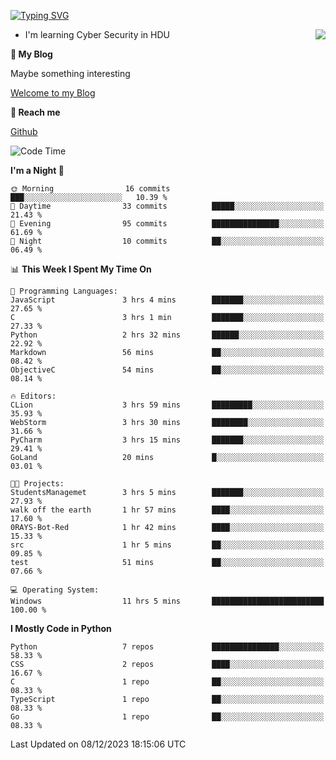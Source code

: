 [![Typing SVG](https://readme-typing-svg.herokuapp.com?font=Fira+Code&pause=1000&random=false&width=450&height=60&lines=Hello+%F0%9F%91%8B%F0%9F%8F%BB;I'm+JBNRZ)](https://git.io/typing-svg)

<a href="#">
  <img align="right" src="https://github-readme-stats.vercel.app/api?username=JBNRZ&show_icons=true&bg_color=15,f2f7fd,E0EAFC" />
</a>

- I'm learning Cyber Security in HDU

 **🌱 My Blog**

Maybe something interesting

[Welcome to my Blog](https://jbnrz.com.cn/)

 **💬 Reach me** 

[Github](https://github.com/JBNRZ)


<!--START_SECTION:waka-->
![Code Time](http://img.shields.io/badge/Code%20Time-152%20hrs%2050%20mins-blue)

**I'm a Night 🦉** 

```text
🌞 Morning                16 commits          ███░░░░░░░░░░░░░░░░░░░░░░   10.39 % 
🌆 Daytime                33 commits          █████░░░░░░░░░░░░░░░░░░░░   21.43 % 
🌃 Evening                95 commits          ███████████████░░░░░░░░░░   61.69 % 
🌙 Night                  10 commits          ██░░░░░░░░░░░░░░░░░░░░░░░   06.49 % 
```


📊 **This Week I Spent My Time On** 

```text
💬 Programming Languages: 
JavaScript               3 hrs 4 mins        ███████░░░░░░░░░░░░░░░░░░   27.65 % 
C                        3 hrs 1 min         ███████░░░░░░░░░░░░░░░░░░   27.33 % 
Python                   2 hrs 32 mins       ██████░░░░░░░░░░░░░░░░░░░   22.92 % 
Markdown                 56 mins             ██░░░░░░░░░░░░░░░░░░░░░░░   08.42 % 
ObjectiveC               54 mins             ██░░░░░░░░░░░░░░░░░░░░░░░   08.14 % 

🔥 Editors: 
CLion                    3 hrs 59 mins       █████████░░░░░░░░░░░░░░░░   35.93 % 
WebStorm                 3 hrs 30 mins       ████████░░░░░░░░░░░░░░░░░   31.66 % 
PyCharm                  3 hrs 15 mins       ███████░░░░░░░░░░░░░░░░░░   29.41 % 
GoLand                   20 mins             █░░░░░░░░░░░░░░░░░░░░░░░░   03.01 % 

🐱‍💻 Projects: 
StudentsManagemet        3 hrs 5 mins        ███████░░░░░░░░░░░░░░░░░░   27.93 % 
walk off the earth       1 hr 57 mins        ████░░░░░░░░░░░░░░░░░░░░░   17.60 % 
0RAYS-Bot-Red            1 hr 42 mins        ████░░░░░░░░░░░░░░░░░░░░░   15.33 % 
src                      1 hr 5 mins         ██░░░░░░░░░░░░░░░░░░░░░░░   09.85 % 
test                     51 mins             ██░░░░░░░░░░░░░░░░░░░░░░░   07.66 % 

💻 Operating System: 
Windows                  11 hrs 5 mins       █████████████████████████   100.00 % 
```

**I Mostly Code in Python** 

```text
Python                   7 repos             ███████████████░░░░░░░░░░   58.33 % 
CSS                      2 repos             ████░░░░░░░░░░░░░░░░░░░░░   16.67 % 
C                        1 repo              ██░░░░░░░░░░░░░░░░░░░░░░░   08.33 % 
TypeScript               1 repo              ██░░░░░░░░░░░░░░░░░░░░░░░   08.33 % 
Go                       1 repo              ██░░░░░░░░░░░░░░░░░░░░░░░   08.33 % 
```




 Last Updated on 08/12/2023 18:15:06 UTC
<!--END_SECTION:waka-->
